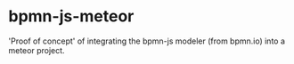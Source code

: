 # bpmn-js-meteor
'Proof of concept' of integrating the bpmn-js modeler (from bpmn.io) into a meteor project.

